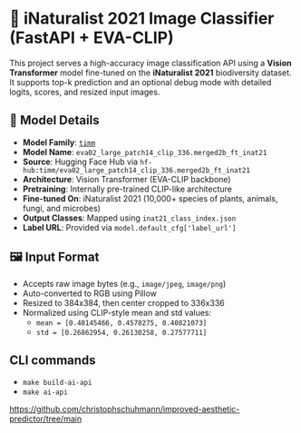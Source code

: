 # 🌿 iNaturalist 2021 Image Classifier (FastAPI + EVA-CLIP)

This project serves a high-accuracy image classification API using a **Vision Transformer** model fine-tuned on the **iNaturalist 2021** biodiversity dataset. It supports top-k prediction and an optional debug mode with detailed logits, scores, and resized input images.

## 🧠 Model Details

- **Model Family**: [`timm`](https://github.com/rwightman/pytorch-image-models)
- **Model Name**: `eva02_large_patch14_clip_336.merged2b_ft_inat21`
- **Source**: Hugging Face Hub via `hf-hub:timm/eva02_large_patch14_clip_336.merged2b_ft_inat21`
- **Architecture**: Vision Transformer (EVA-CLIP backbone)
- **Pretraining**: Internally pre-trained CLIP-like architecture
- **Fine-tuned On**: iNaturalist 2021 (10,000+ species of plants, animals, fungi, and microbes)
- **Output Classes**: Mapped using `inat21_class_index.json`
- **Label URL**: Provided via `model.default_cfg['label_url']`

## 🖼️ Input Format

- Accepts raw image bytes (e.g., `image/jpeg`, `image/png`)
- Auto-converted to RGB using Pillow
- Resized to 384x384, then center cropped to 336x336
- Normalized using CLIP-style mean and std values:
  - `mean = [0.48145466, 0.4578275, 0.40821073]`
  - `std = [0.26862954, 0.26130258, 0.27577711]`

## CLI commands
- `make build-ai-api`
- `make ai-api`


https://github.com/christophschuhmann/improved-aesthetic-predictor/tree/main
